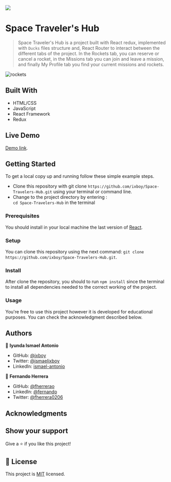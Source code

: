 ![](https://img.shields.io/badge/Microverse-blueviolet)

# Space Traveler's Hub

> Space Traveler's Hub is a project built with React redux, implemented with `Ducks` files structure and, React Router to interact between the different tabs of the project. In the Rockets tab, you can reserve or cancel a rocket, in the Missions tab you can join and leave a mission, and finally My Profile tab you find your current missions and rockets.

![rockets](https://user-images.githubusercontent.com/91301423/156767747-742c3464-b9c6-4109-89a8-e6725a791e11.png)


## Built With

- HTML/CSS
- JavaScript
- React Framework
- Redux

## Live Demo

[Demo link](https://ixboy.github.io/Space-Travelers-Hub/).



## Getting Started

To get a local copy up and running follow these simple example steps.

- Clone this repository with git clone `https://github.com/ixboy/Space-Travelers-Hub.git` using your terminal or command line.
- Change to the project directory by entering : <br>
  `cd Space-Travelers-Hub` in the terminal

### Prerequisites

You should install in your local machine the last version of [React](https://en.reactjs.org/).

### Setup

You can clone this repository using the next command: `git clone https://github.com/ixboy/Space-Travelers-Hub.git`.

### Install

After clone the repository, you should to run `npm install` since the terminal to install all dependencies needed to the correct working of the project.

### Usage

You're free to use this project however it is developed for educational purposes. You can check the acknowledgment described below.

## Authors

👤 **Iyunda Ismael Antonio**

- GitHub: [@ixboy](https://github.com/ixboy)
- Twitter: [@ismaelixboy](https://twitter.com/ismaelixboy)
- LinkedIn: [ismael-antonio](https://www.linkedin.com/in/ismaelantonio/)

👤 **Fernando Herrera**

- GitHub: [@fherrerao](https://github.com/fherrerao)
- LinkedIn: [@fernando](https://www.linkedin.com/in/fernando-herrera-25a6361b2/)
- Twitter: [@fherrera0206](https://twitter.com/fherrera0206)

## Acknowledgments

## Show your support

Give a ⭐️ if you like this project!

## 📝 License

This project is [MIT](./MIT.md) licensed.

